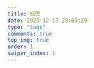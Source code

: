 ```yaml
---
title: 标签
date: 2023-12-17 23:05:29
type: "tags"
comments: true
top_img: true
order: 1
swiper_index: 1
---
```


